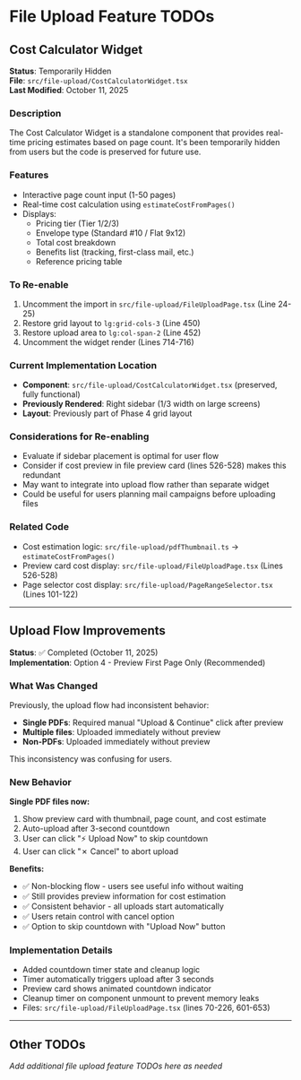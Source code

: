 # File Upload Feature TODOs

## Cost Calculator Widget

**Status**: Temporarily Hidden  
**File**: `src/file-upload/CostCalculatorWidget.tsx`  
**Last Modified**: October 11, 2025

### Description
The Cost Calculator Widget is a standalone component that provides real-time pricing estimates based on page count. It's been temporarily hidden from users but the code is preserved for future use.

### Features
- Interactive page count input (1-50 pages)
- Real-time cost calculation using `estimateCostFromPages()`
- Displays:
  - Pricing tier (Tier 1/2/3)
  - Envelope type (Standard #10 / Flat 9x12)
  - Total cost breakdown
  - Benefits list (tracking, first-class mail, etc.)
  - Reference pricing table

### To Re-enable
1. Uncomment the import in `src/file-upload/FileUploadPage.tsx` (Line 24-25)
2. Restore grid layout to `lg:grid-cols-3` (Line 450)
3. Restore upload area to `lg:col-span-2` (Line 452)
4. Uncomment the widget render (Lines 714-716)

### Current Implementation Location
- **Component**: `src/file-upload/CostCalculatorWidget.tsx` (preserved, fully functional)
- **Previously Rendered**: Right sidebar (1/3 width on large screens)
- **Layout**: Previously part of Phase 4 grid layout

### Considerations for Re-enabling
- Evaluate if sidebar placement is optimal for user flow
- Consider if cost preview in file preview card (lines 526-528) makes this redundant
- May want to integrate into upload flow rather than separate widget
- Could be useful for users planning mail campaigns before uploading files

### Related Code
- Cost estimation logic: `src/file-upload/pdfThumbnail.ts` → `estimateCostFromPages()`
- Preview card cost display: `src/file-upload/FileUploadPage.tsx` (Lines 526-528)
- Page selector cost display: `src/file-upload/PageRangeSelector.tsx` (Lines 101-122)

---

## Upload Flow Improvements

**Status**: ✅ Completed (October 11, 2025)  
**Implementation**: Option 4 - Preview First Page Only (Recommended)

### What Was Changed
Previously, the upload flow had inconsistent behavior:
- **Single PDFs**: Required manual "Upload & Continue" click after preview
- **Multiple files**: Uploaded immediately without preview
- **Non-PDFs**: Uploaded immediately without preview

This inconsistency was confusing for users.

### New Behavior
**Single PDF files now:**
1. Show preview card with thumbnail, page count, and cost estimate
2. Auto-upload after 3-second countdown
3. User can click "⚡ Upload Now" to skip countdown
4. User can click "✗ Cancel" to abort upload

**Benefits:**
- ✅ Non-blocking flow - users see useful info without waiting
- ✅ Still provides preview information for cost estimation
- ✅ Consistent behavior - all uploads start automatically
- ✅ Users retain control with cancel option
- ✅ Option to skip countdown with "Upload Now" button

### Implementation Details
- Added countdown timer state and cleanup logic
- Timer automatically triggers upload after 3 seconds
- Preview card shows animated countdown indicator
- Cleanup timer on component unmount to prevent memory leaks
- Files: `src/file-upload/FileUploadPage.tsx` (lines 70-226, 601-653)

---

## Other TODOs

_Add additional file upload feature TODOs here as needed_

